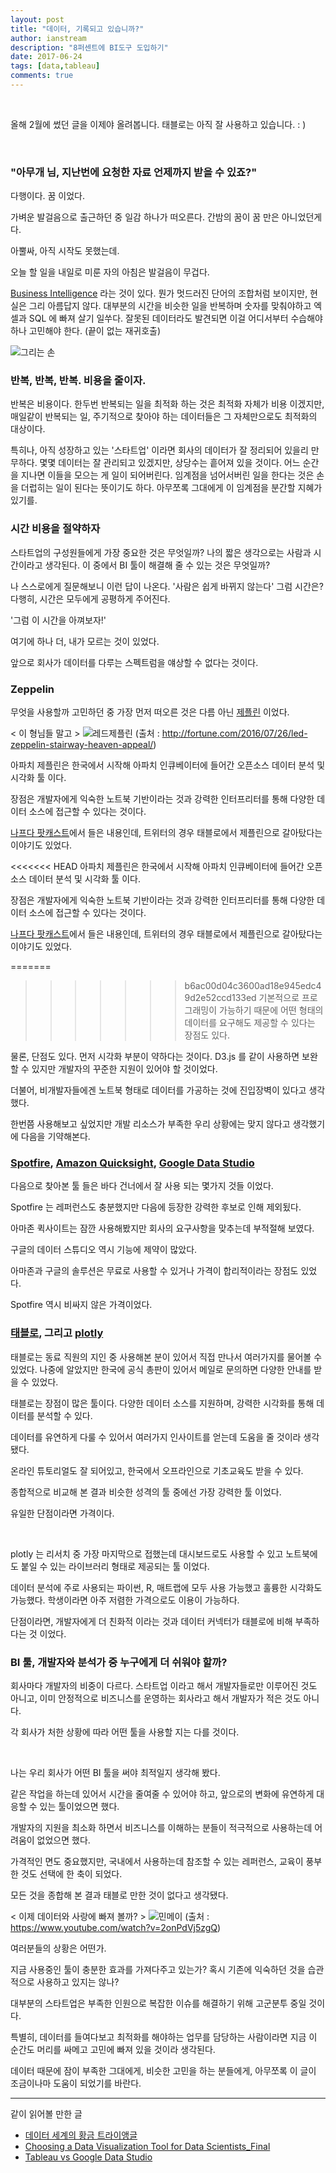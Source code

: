 ```yaml
---
layout: post
title: "데이터, 기록되고 있습니까?"
author: ianstream
description: "8퍼센트에 BI도구 도입하기"
date: 2017-06-24
tags: [data,tableau]
comments: true
---
```


<br />

올해 2월에 썼던 글을 이제야 올려봅니다. 태블로는 아직 잘 사용하고 있습니다. : )

<br />

### "아무개 님, 지난번에 요청한 자료 언제까지 받을 수 있죠?"

다행이다. 꿈 이었다.

가벼운 발걸음으로 출근하던 중 일감 하나가 떠오른다. 간밤의 꿈이 꿈 만은 아니었던게다.

아뿔싸, 아직 시작도 못했는데.

오늘 할 일을 내일로 미룬 자의 아침은 발걸음이 무겁다.

[Business Intelligence](https://ko.wikipedia.org/wiki/%EB%B9%84%EC%A6%88%EB%8B%88%EC%8A%A4_%EC%9D%B8%ED%85%94%EB%A6%AC%EC%A0%84%EC%8A%A4) 라는 것이 있다. 뭔가 멋드러진 단어의 조합처럼 보이지만, 현실은 그리 아름답지 않다. 대부분의 시간을 비슷한 일을 반복하며 숫자를 맞춰야하고 엑셀과 SQL 에 빠져 살기 일쑤다. 잘못된 데이터라도 발견되면 이걸 어디서부터 수습해야 하나 고민해야 한다. (끝이 없는 재귀호출)

![그리는 손](/images/drawing_hands.jpg)

### 반복, 반복, 반복. 비용을 줄이자.

반복은 비용이다. 한두번 반복되는 일을 최적화 하는 것은 최적화 자체가 비용 이겠지만, 매일같이 반복되는 일, 주기적으로 찾아야 하는 데이터들은 그 자체만으로도 최적화의 대상이다. 

특히나, 아직 성장하고 있는 '스타트업' 이라면 회사의 데이터가 잘 정리되어 있을리 만무하다. 몇몇 데이터는 잘 관리되고 있겠지만, 상당수는 흩어져 있을 것이다.
어느 순간을 지나면 이들을 모으는 게 일이 되어버린다. 임계점을 넘어서버린 일을 한다는 것은 손을 더럽히는 일이 된다는 뜻이기도 하다. 아무쪼록 그대에게 이 임계점을 분간할 지혜가 있기를.

### 시간 비용을 절약하자

스타트업의 구성원들에게 가장 중요한 것은 무엇일까? 나의 짧은 생각으로는 사람과 시간이라고 생각된다. 
이 중에서 BI 툴이 해결해 줄 수 있는 것은 무엇일까? 

나 스스로에게 질문해보니 이런 답이 나온다. '사람은 쉽게 바뀌지 않는다' 
그럼 시간은? 다행히, 시간은 모두에게 공평하게 주어진다. 

'그럼 이 시간을 아껴보자!'

여기에 하나 더, 내가 모르는 것이 있었다. 

앞으로 회사가 데이터를 다루는 스펙트럼을 얘상할 수 없다는 것이다.

### Zeppelin

무엇을 사용할까 고민하던 중 가장 먼저 떠오른 것은 다름 아닌 [제플린](https://zeppelin.apache.org/) 이었다.

< 이 형님들 말고 >
![레드제플린](/images/데이터-기록되고-있습니까-1.jpg)
(출처 : http://fortune.com/2016/07/26/led-zeppelin-stairway-heaven-appeal/)

아파치 제플린은 한국에서 시작해 아파치 인큐베이터에 들어간 오픈소스 데이터 분석 및 시각화 툴 이다.

장점은 개발자에게 익숙한 노트북 기반이라는 것과 강력한 인터프리터를 통해 다양한 데이터 소스에 접근할 수 있다는 것이다.

[나프다 팟캐스트](https://iamprogrammer.io/)에서 들은 내용인데, 트위터의 경우 태블로에서 제플린으로 갈아탔다는 이야기도 있었다.

<<<<<<< HEAD
아파치 제플린은 한국에서 시작해 아파치 인큐베이터에 들어간 오픈소스 데이터 분석 및 시각화 툴 이다.

장점은 개발자에게 익숙한 노트북 기반이라는 것과 강력한 인터프리터를 통해 다양한 데이터 소스에 접근할 수 있다는 것이다.

[나프다 팟캐스트](https://iamprogrammer.io/)에서 들은 내용인데, 트위터의 경우 태블로에서 제플린으로 갈아탔다는 이야기도 있었다.

=======
>>>>>>> b6ac00d04c3600ad18e945edc49d2e52ccd133ed
기본적으로 프로그래밍이 가능하기 때문에 어떤 형태의 데이터를 요구해도 제공할 수 있다는 장점도 있다.

물론, 단점도 있다. 먼저 시각화 부분이 약하다는 것이다. D3.js 를 같이 사용하면 보완할 수 있지만 개발자의 꾸준한 지원이 있어야 할 것이었다.

더불어, 비개발자들에겐 노트북 형태로 데이터를 가공하는 것에 진입장벽이 있다고 생각 했다.

한번쯤 사용해보고 싶었지만 개발 리소스가 부족한 우리 상황에는 맞지 않다고 생각했기에 다음을 기약해본다.

### [Spotfire](https://spotfire.tibco.com/), [Amazon Quicksight](https://quicksight.aws/), [Google Data Studio](https://www.google.com/analytics/data-studio/)

다음으로 찾아본 툴 들은 바다 건너에서 잘 사용 되는 몇가지 것들 이었다.

Spotfire 는 레퍼런스도 충분했지만 다음에 등장한 강력한 후보로 인해 제외됬다.

아마존 퀵사이트는 잠깐 사용해봤지만 회사의 요구사항을 맞추는데 부적절해 보였다.

구글의 데이터 스튜디오 역시 기능에 제약이 많았다.

아마존과 구글의 솔루션은 무료로 사용할 수 있거나 가격이 합리적이라는 장점도 있었다.

Spotfire 역시 비싸지 않은 가격이었다.

### [태블로](https://www.tableau.com/), 그리고 [plotly](https://plot.ly/)

태블로는 동료 직원의 지인 중 사용해본 분이 있어서 직접 만나서 여러가지를 물어볼 수 있었다. 나중에 알았지만 한국에 공식 총판이 있어서 메일로 문의하면 다양한 안내를 받을 수 있었다. 

태블로는 장점이 많은 툴이다. 다양한 데이터 소스를 지원하며, 강력한 시각화를 통해 데이터를 분석할 수 있다.

데이터를 유연하게 다룰 수 있어서 여러가지 인사이트를 얻는데 도움을 줄 것이라 생각됐다.

온라인 튜토리얼도 잘 되어있고, 한국에서 오프라인으로 기초교육도 받을 수 있다.

종합적으로 비교해 본 결과 비슷한 성격의 툴 중에선 가장 강력한 툴 이었다.

유일한 단점이라면 가격이다. 

<br />

plotly 는 리서치 중 가장 마지막으로 접했는데 대시보드로도 사용할 수 있고 노트북에도 붙일 수 있는 라이브러리 형태로 제공되는 툴 이었다.

데이터 분석에 주로 사용되는 파이썬, R, 매트랩에 모두 사용 가능했고 훌륭한 시각화도 가능했다. 학생이라면 아주 저렴한 가격으로도 이용이 가능하다.

단점이라면, 개발자에게 더 친화적 이라는 것과 데이터 커넥터가 태블로에 비해 부족하다는 것 이었다.

### BI 툴, 개발자와 분석가 중 누구에게 더 쉬워야 할까?

회사마다 개발자의 비중이 다르다. 스타트업 이라고 해서 개발자들로만 이루어진 것도 아니고, 이미 안정적으로 비즈니스를 운영하는 회사라고 해서 개발자가 적은 것도 아니다.

각 회사가 처한 상황에 따라 어떤 툴을 사용할 지는 다를 것이다.

<br />

나는 우리 회사가 어떤 BI 툴을 써야 최적일지 생각해 봤다.

같은 작업을 하는데 있어서 시간을 줄여줄 수 있어야 하고, 앞으로의 변화에 유연하게 대응할 수 있는 툴이었으면 했다.

개발자의 지원을 최소화 하면서 비즈니스를 이해하는 분들이 적극적으로 사용하는데 어려움이 없었으면 했다.

가격적인 면도 중요했지만, 국내에서 사용하는데 참조할 수 있는 레퍼런스, 교육이 풍부한 것도 선택에 한 축이 되었다.

모든 것을 종합해 본 결과 태블로 만한 것이 없다고 생각됐다. 

< 이제 데이터와 사랑에 빠져 볼까? >
![민메이](/images/데이터-기록되고-있습니까-2.jpg)
(출처 : https://www.youtube.com/watch?v=2onPdVj5zgQ)

여러분들의 상황은 어떤가.

지금 사용중인 툴이 충분한 효과를 가져다주고 있는가? 혹시 기존에 익숙하던 것을 습관적으로 사용하고 있지는 않나?

대부분의 스타트업은 부족한 인원으로 복잡한 이슈를 해결하기 위해 고군분투 중일 것이다. 

특별히, 데이터를 들여다보고 최적화를 해야하는 업무를 담당하는 사람이라면 지금 이 순간도 머리를 싸메고 고민에 빠져 있을 것이라 생각된다.

데이터 때문에 잠이 부족한 그대에게, 비슷한 고민을 하는 분들에게, 아무쪼록 이 글이 조금이나마 도움이 되었기를 바란다.

---

같이 읽어볼 만한 글

* [데이터 세계의 황금 트라이앵글](http://www.zdnet.co.kr/column/column_view.asp?artice_id=20170213095344)
* [Choosing a Data Visualization Tool for Data Scientists_Final](http://www.zdnet.co.kr/column/column_view.asp?artice_id=20170213095344)
* [Tableau vs Google Data Studio](http://www.zdnet.co.kr/column/column_view.asp?artice_id=20170213095344)
